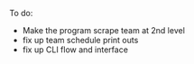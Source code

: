 To do:

- Make the program scrape team at 2nd level
- fix up team schedule print outs
- fix up CLI flow and interface

